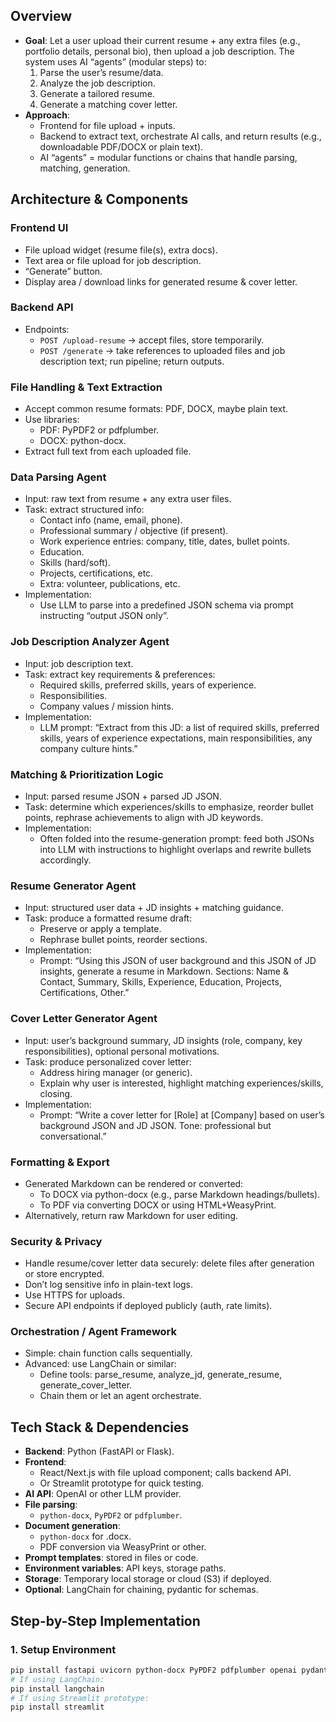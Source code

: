 ## Overview
- **Goal**: Let a user upload their current resume + any extra files (e.g., portfolio details, personal bio), then upload a job description. The system uses AI “agents” (modular steps) to:
  1. Parse the user’s resume/data.
  2. Analyze the job description.
  3. Generate a tailored resume.
  4. Generate a matching cover letter.
- **Approach**:
  - Frontend for file upload + inputs.
  - Backend to extract text, orchestrate AI calls, and return results (e.g., downloadable PDF/DOCX or plain text).
  - AI “agents” = modular functions or chains that handle parsing, matching, generation.

## Architecture & Components

### Frontend UI
- File upload widget (resume file(s), extra docs).
- Text area or file upload for job description.
- “Generate” button.
- Display area / download links for generated resume & cover letter.

### Backend API
- Endpoints:
  - `POST /upload-resume` → accept files, store temporarily.
  - `POST /generate` → take references to uploaded files and job description text; run pipeline; return outputs.

### File Handling & Text Extraction
- Accept common resume formats: PDF, DOCX, maybe plain text.
- Use libraries:
  - PDF: PyPDF2 or pdfplumber.
  - DOCX: python-docx.
- Extract full text from each uploaded file.

### Data Parsing Agent
- Input: raw text from resume + any extra user files.
- Task: extract structured info:
  - Contact info (name, email, phone).
  - Professional summary / objective (if present).
  - Work experience entries: company, title, dates, bullet points.
  - Education.
  - Skills (hard/soft).
  - Projects, certifications, etc.
  - Extra: volunteer, publications, etc.
- Implementation:
  - Use LLM to parse into a predefined JSON schema via prompt instructing “output JSON only”.

### Job Description Analyzer Agent
- Input: job description text.
- Task: extract key requirements & preferences:
  - Required skills, preferred skills, years of experience.
  - Responsibilities.
  - Company values / mission hints.
- Implementation:
  - LLM prompt: “Extract from this JD: a list of required skills, preferred skills, years of experience expectations, main responsibilities, any company culture hints.”

### Matching & Prioritization Logic
- Input: parsed resume JSON + parsed JD JSON.
- Task: determine which experiences/skills to emphasize, reorder bullet points, rephrase achievements to align with JD keywords.
- Implementation:
  - Often folded into the resume-generation prompt: feed both JSONs into LLM with instructions to highlight overlaps and rewrite bullets accordingly.

### Resume Generator Agent
- Input: structured user data + JD insights + matching guidance.
- Task: produce a formatted resume draft:
  - Preserve or apply a template.
  - Rephrase bullet points, reorder sections.
- Implementation:
  - Prompt: “Using this JSON of user background and this JSON of JD insights, generate a resume in Markdown. Sections: Name & Contact, Summary, Skills, Experience, Education, Projects, Certifications, Other.”

### Cover Letter Generator Agent
- Input: user’s background summary, JD insights (role, company, key responsibilities), optional personal motivations.
- Task: produce personalized cover letter:
  - Address hiring manager (or generic).
  - Explain why user is interested, highlight matching experiences/skills, closing.
- Implementation:
  - Prompt: “Write a cover letter for [Role] at [Company] based on user’s background JSON and JD JSON. Tone: professional but conversational.”

### Formatting & Export
- Generated Markdown can be rendered or converted:
  - To DOCX via python-docx (e.g., parse Markdown headings/bullets).
  - To PDF via converting DOCX or using HTML+WeasyPrint.
- Alternatively, return raw Markdown for user editing.

### Security & Privacy
- Handle resume/cover letter data securely: delete files after generation or store encrypted.
- Don’t log sensitive info in plain-text logs.
- Use HTTPS for uploads.
- Secure API endpoints if deployed publicly (auth, rate limits).

### Orchestration / Agent Framework
- Simple: chain function calls sequentially.
- Advanced: use LangChain or similar:
  - Define tools: parse_resume, analyze_jd, generate_resume, generate_cover_letter.
  - Chain them or let an agent orchestrate.

## Tech Stack & Dependencies
- **Backend**: Python (FastAPI or Flask).
- **Frontend**:
  - React/Next.js with file upload component; calls backend API.
  - Or Streamlit prototype for quick testing.
- **AI API**: OpenAI or other LLM provider.
- **File parsing**:
  - `python-docx`, `PyPDF2` or `pdfplumber`.
- **Document generation**:
  - `python-docx` for .docx.
  - PDF conversion via WeasyPrint or other.
- **Prompt templates**: stored in files or code.
- **Environment variables**: API keys, storage paths.
- **Storage**: Temporary local storage or cloud (S3) if deployed.
- **Optional**: LangChain for chaining, pydantic for schemas.

## Step-by-Step Implementation

### 1. Setup Environment
```bash
pip install fastapi uvicorn python-docx PyPDF2 pdfplumber openai pydantic
# If using LangChain:
pip install langchain
# If using Streamlit prototype:
pip install streamlit
